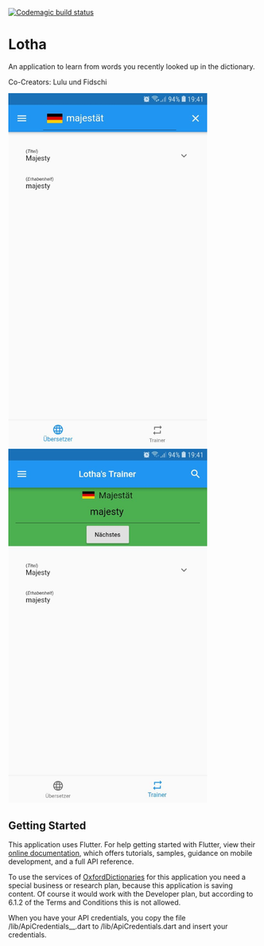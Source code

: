 [![Codemagic build status](https://api.codemagic.io/apps/5c7bf90b2dea18000a1fd6f7/5c7bf90b2dea18000a1fd6f6/status_badge.svg)](https://codemagic.io/apps/5c7bf90b2dea18000a1fd6f7/5c7bf90b2dea18000a1fd6f6/latest_build)

# Lotha

An application to learn from words you recently looked up in the dictionary.

Co-Creators: Lulu und Fidschi

<p float="left">
  <img src="/pictures/translator.jpeg" width="400" />
  <img src="/pictures/trainer.jpeg" width="400" /> 
</p>

## Getting Started

This application uses Flutter. 
For help getting started with Flutter, view their 
[online documentation](https://flutter.io/docs), which offers tutorials, 
samples, guidance on mobile development, and a full API reference.

To use the services of [OxfordDictionaries](https://developer.oxforddictionaries.com/) 
for this application you need a special business or research plan, because
this application is saving content. Of course it would work with the Developer
plan, but according to 6.1.2 of the Terms and Conditions this is not allowed.

When you have your API credentials, you copy the file /lib/ApiCredentials__.dart to
/lib/ApiCredentials.dart and insert your credentials.

